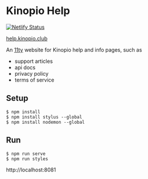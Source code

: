# Kinopio Help

[![Netlify Status](https://api.netlify.com/api/v1/badges/02be71fd-867f-4bfb-b000-9ff43f76a2e3/deploy-status)](https://app.netlify.com/sites/kinopio-help/deploys)

[help.kinopio.club](https://help.kinopio.club)

An [11ty](https://www.11ty.io/docs/usage/) website for Kinopio help and info pages, such as

- support articles
- api docs
- privacy policy
- terms of service

## Setup

	$ npm install
	$ npm install stylus --global
	$ npm install nodemon --global

## Run

	$ npm run serve
	$ npm run styles

http://localhost:8081
